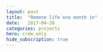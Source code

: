 ```yaml
---
layout: post
title:  "Remote life one month in"
date:   2017-04-28
categories: projects
hero: crew_only
hide_subscription: true
---
```

